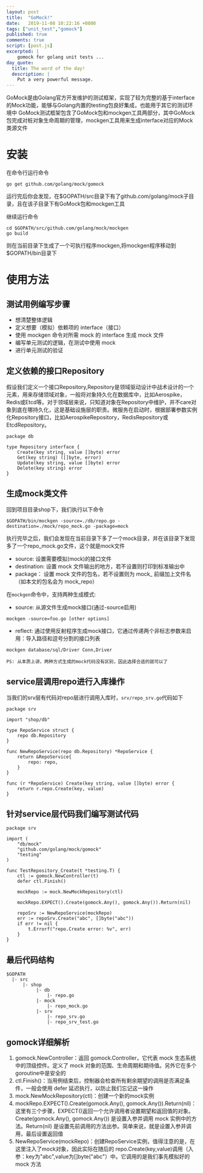 ```yaml
---
layout: post
title:  "GoMock!"
date:   2019-11-08 10:22:16 +0800
tags: ["unit_test","gomock"]
published: true
comments: true
script: [post.js]
excerpted: |
    gomock for golang unit tests ...
day_quote:
  title: The word of the day!
  description: |
    Put a very powerful message.
---
```



GoMock是由Golang官方开发维护的测试框架，实现了较为完整的基于interface的Mock功能，能够与Golang内置的testing包良好集成，也能用于其它的测试环境中
GoMock测试框架包含了GoMock包和mockgen工具两部分，其中GoMock包完成对桩对象生命周期的管理，mockgen工具用来生成interface对应的Mock类源文件


# 安装
在命令行运行命令
```
go get github.com/golang/mock/gomock
```
运行完后你会发现，在$GOPATH/src目录下有了github.com/golang/mock子目录，且在该子目录下有GoMock包和mockgen工具

继续运行命令
```
cd $GOPATH/src/github.com/golang/mock/mockgen
go build
```
则在当前目录下生成了一个可执行程序mockgen,将mockgen程序移动到$GOPATH/bin目录下

# 使用方法
## 测试用例编写步骤
- 想清楚整体逻辑
- 定义想要（模拟）依赖项的 interface（接口）
- 使用 mockgen 命令对所需 mock 的 interface 生成 mock 文件
- 编写单元测试的逻辑，在测试中使用 mock
- 进行单元测试的验证


## 定义依赖的接口Repository
假设我们定义一个接口Repository,Repository是领域驱动设计中战术设计的一个元素，用来存储领域对象，一般将对象持久化在数据库中，比如Aerospike，Redis或Etcd等。对于领域层来说，只知道对象在Repository中维护，并不care对象到底在哪持久化，这是基础设施层的职责。微服务在启动时，根据部署参数实例化Repository接口，比如AerospikeRepository，RedisRepository或EtcdRepository。
```
package db

type Repository interface {
	Create(key string, value []byte) error
	Get(key string) ([]byte, error)
	Update(key string, value []byte) error
	Delete(key string) error
}
```


## 生成mock类文件
回到项目目录shop下，我们执行以下命令
```
$GOPATH/bin/mockgen -source=./db/repo.go -destination=./mock/repo_mock.go -package=mock
```
执行完毕之后，我们会发现在当前目录下多了一个mock目录，并在该目录下发现多了一个repo_mock.go文件，这个就是mock文件
- source: 设置需要模拟(mock)的接口文件 
- destination: 设置 mock 文件输出的地方，若不设置则打印到标准输出中
- package： 设置 mock 文件的包名，若不设置则为 mock_ 前缀加上文件名（如本文的包名会为 mock_repo）


在`mockgen`命令中，支持两种生成模式:
- source: 从源文件生成mock接口(通过-source启用)
```
mockgen -source=foo.go [other options]
```
- reflect: 通过使用反射程序生成mock接口，它通过传递两个非标志参数来启用：导入路径和逗号分割的接口列表
```
mockgen database/sql/Driver Conn,Driver
```
`PS: 从本质上讲，两种方式生成的mock代码没有区别，因此选择合适的就可以了`

## service层调用repo进行入库操作
当我们的srv层有代码对repo层进行调用入库时，`srv/repo_srv.go`代码如下
```
package srv

import "shop/db"

type RepoService struct {
	repo db.Repository
}

func NewRepoService(repo db.Repository) *RepoService {
	return &RepoService{
		repo: repo,
	}
}

func (r *RepoService) Create(key string, value []byte) error {
	return r.repo.Create(key, value)
}
```


## 针对service层代码我们编写测试代码
```
package srv

import (
	"db/mock"
	"github.com/golang/mock/gomock"
	"testing"
)

func TestRepository_Create(t *testing.T) {
	ctl := gomock.NewController(t)
	defer ctl.Finish()

	mockRepo := mock.NewMockRepository(ctl)

	mockRepo.EXPECT().Create(gomock.Any(), gomock.Any()).Return(nil)

	repoSrv := NewRepoService(mockRepo)
	err := repoSrv.Create("abc", []byte("abc"))
	if err != nil {
		t.Errorf("repo.Create error: %v", err)
	}
}
```

## 最后代码结构
```
$GOPATH
  |- src
      |- shop
           |- db
               |- repo.go
           |- mock
               |- repo_mock.go
           |- srv
               |- repo_srv.go
               |- repo_srv_test.go
```

## gomock详细解析
1. gomock.NewController：返回 gomock.Controller，它代表 mock 生态系统中的顶级控件。定义了 mock 对象的范围、生命周期和期待值。另外它在多个goroutine中是安全的
2. ctl.Finish()：当用例结束后，控制器会检查所有剩余期望的调用是否满足条件，一般会使用 defer 延迟执行，以防止我们忘记这一操作
3. mock.NewMockRepository(ctl)：创建一个新的mock实例
4. mockRepo.EXPECT().Create(gomock.Any(), gomock.Any()).Return(nil)：这里有三个步骤，EXPECT()返回一个允许调用者设置期望和返回值的对象。Create(gomock.Any(), gomock.Any()) 是设置入参并调用 mock 实例中的方法。Return(nil) 是设置先前调用的方法出参。简单来说，就是设置入参并调用，最后设置返回值
5. NewRepoService(mockRepo)：创建RepoService实例，值得注意的是，在这里注入了mock对象，因此实际在随后的 repo.Create(key,value)调用（入参：key为"abc",value为[]byte("abc"）中。它调用的是我们事先模拟好的 mock 方法
